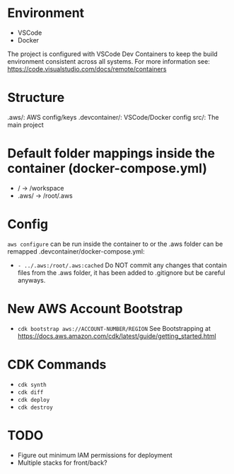 # Environment
  * VSCode
  * Docker

  The project is configured with VSCode Dev Containers to keep the build environment consistent across all systems.
  For more information see: https://code.visualstudio.com/docs/remote/containers

# Structure
  .aws/: AWS config/keys
  .devcontainer/: VSCode/Docker config
  src/: The main project

# Default folder mappings inside the container (docker-compose.yml)
  * / -> /workspace
  * .aws/ -> /root/.aws

# Config
  `aws configure` can be run inside the container to or the .aws folder can be remapped .devcontainer/docker-compose.yml:
  * `- ../.aws:/root/.aws:cached`
    Do NOT commit any changes that contain files from the .aws folder, it has been added to .gitignore but be careful anyways.

# New AWS Account Bootstrap
  * `cdk bootstrap aws://ACCOUNT-NUMBER/REGION`
    See Bootstrapping at https://docs.aws.amazon.com/cdk/latest/guide/getting_started.html

# CDK Commands
  * `cdk synth`
  * `cdk diff`
  * `cdk deploy`
  * `cdk destroy`

# TODO
  * Figure out minimum IAM permissions for deployment
  * Multiple stacks for front/back?
